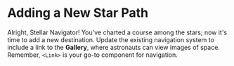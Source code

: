 # Adding a New Star Path

Alright, Stellar Navigator! You've charted a course among the stars; now it's time to add a new destination. Update the existing navigation system to include a link to the **Gallery**, where astronauts can view images of space. Remember, `<Link>` is your go-to component for navigation.